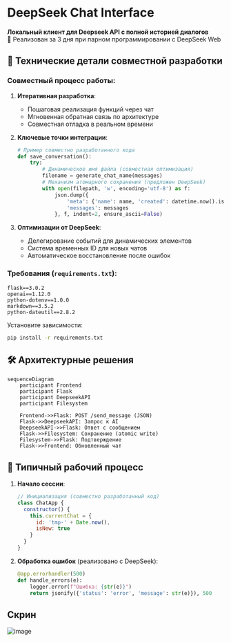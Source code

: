 # DeepSeek Chat Interface

**Локальный клиент для Deepseek API с полной историей диалогов**  
🚀 Реализован за 3 дня при парном программировании с DeepSeek Web

## 🤖 Технические детали совместной разработки

### Совместный процесс работы:
1. **Итеративная разработка**:
   - Пошаговая реализация функций через чат
   - Мгновенная обратная связь по архитектуре
   - Совместная отладка в реальном времени

2. **Ключевые точки интеграции**:
   ```python
   # Пример совместно разработанного кода
   def save_conversation():
       try:
           # Динамическое имя файла (совместная оптимизация)
           filename = generate_chat_name(messages)
           # Механизм атомарного сохранения (предложен DeepSeek)
           with open(filepath, 'w', encoding='utf-8') as f:
               json.dump({
                   'meta': {'name': name, 'created': datetime.now().isoformat()},
                   'messages': messages
               }, f, indent=2, ensure_ascii=False)
   ```

3. **Оптимизации от DeepSeek**:
   - Делегирование событий для динамических элементов
   - Система временных ID для новых чатов
   - Автоматическое восстановление после ошибок

### Требования (`requirements.txt`):
```text
flask==3.0.2
openai==1.12.0
python-dotenv==1.0.0
markdown==3.5.2
python-dateutil==2.8.2
```

Установите зависимости:
```bash
pip install -r requirements.txt
```

## 🛠 Архитектурные решения

```mermaid
sequenceDiagram
    participant Frontend
    participant Flask
    participant DeepseekAPI
    participant Filesystem
    
    Frontend->>Flask: POST /send_message (JSON)
    Flask->>DeepseekAPI: Запрос к AI
    DeepseekAPI->>Flask: Ответ с сообщением
    Flask->>Filesystem: Сохранение (atomic write)
    Filesystem->>Flask: Подтверждение
    Flask->>Frontend: Обновленный чат
```

## 🔧 Типичный рабочий процесс

1. **Начало сессии**:
   ```javascript
   // Инициализация (совместно разработанный код)
   class ChatApp {
     constructor() {
       this.currentChat = {
         id: 'tmp-' + Date.now(),
         isNew: true
       }
     }
   }
   ```

2. **Обработка ошибок** (реализовано с DeepSeek):
   ```python
   @app.errorhandler(500)
   def handle_errors(e):
       logger.error(f"Ошибка: {str(e)}")
       return jsonify({'status': 'error', 'message': str(e)}), 500
   ```
## Скрин
![image](https://github.com/user-attachments/assets/20737480-2b1c-4899-b57d-b8923316982c)

